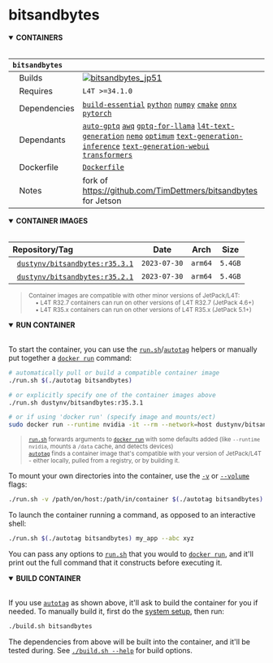 # bitsandbytes

<details open>
<summary><b>CONTAINERS</b></summary>
<br>

| **`bitsandbytes`** | |
| :-- | :-- |
| &nbsp;&nbsp;&nbsp;Builds | [![`bitsandbytes_jp51`](https://img.shields.io/github/actions/workflow/status/dusty-nv/jetson-containers/bitsandbytes_jp51.yml?label=bitsandbytes:jp51)](https://github.com/dusty-nv/jetson-containers/actions/workflows/bitsandbytes_jp51.yml) |
| &nbsp;&nbsp;&nbsp;Requires | `L4T >=34.1.0` |
| &nbsp;&nbsp;&nbsp;Dependencies | [`build-essential`](/packages/build-essential) [`python`](/packages/python) [`numpy`](/packages/numpy) [`cmake`](/packages/cmake/cmake_pip) [`onnx`](/packages/onnx) [`pytorch`](/packages/pytorch) |
| &nbsp;&nbsp;&nbsp;Dependants | [`auto-gptq`](/packages/llm/auto-gptq) [`awq`](/packages/llm/awq) [`gptq-for-llama`](/packages/llm/gptq-for-llama) [`l4t-text-generation`](/packages/l4t/l4t-text-generation) [`nemo`](/packages/nemo) [`optimum`](/packages/llm/optimum) [`text-generation-inference`](/packages/llm/text-generation-inference) [`text-generation-webui`](/packages/llm/text-generation-webui) [`transformers`](/packages/llm/transformers) |
| &nbsp;&nbsp;&nbsp;Dockerfile | [`Dockerfile`](Dockerfile) |
| &nbsp;&nbsp;&nbsp;Notes | fork of https://github.com/TimDettmers/bitsandbytes for Jetson |

</details>

<details open>
<summary><b>CONTAINER IMAGES</b></summary>
<br>

| Repository/Tag | Date | Arch | Size |
| :-- | :--: | :--: | :--: |
| &nbsp;&nbsp;[`dustynv/bitsandbytes:r35.3.1`](https://hub.docker.com/r/dustynv/bitsandbytes/tags) | `2023-07-30` | `arm64` | `5.4GB` |
| &nbsp;&nbsp;[`dustynv/bitsandbytes:r35.2.1`](https://hub.docker.com/r/dustynv/bitsandbytes/tags) | `2023-07-30` | `arm64` | `5.4GB` |

> <sub>Container images are compatible with other minor versions of JetPack/L4T:</sub><br>
> <sub>&nbsp;&nbsp;&nbsp;&nbsp;• L4T R32.7 containers can run on other versions of L4T R32.7 (JetPack 4.6+)</sub><br>
> <sub>&nbsp;&nbsp;&nbsp;&nbsp;• L4T R35.x containers can run on other versions of L4T R35.x (JetPack 5.1+)</sub><br>
</details>

<details open>
<summary><b>RUN CONTAINER</b></summary>
<br>

To start the container, you can use the [`run.sh`](/docs/run.md)/[`autotag`](/docs/run.md#autotag) helpers or manually put together a [`docker run`](https://docs.docker.com/engine/reference/commandline/run/) command:
```bash
# automatically pull or build a compatible container image
./run.sh $(./autotag bitsandbytes)

# or explicitly specify one of the container images above
./run.sh dustynv/bitsandbytes:r35.3.1

# or if using 'docker run' (specify image and mounts/ect)
sudo docker run --runtime nvidia -it --rm --network=host dustynv/bitsandbytes:r35.3.1
```
> <sup>[`run.sh`](/docs/run.md) forwards arguments to [`docker run`](https://docs.docker.com/engine/reference/commandline/run/) with some defaults added (like `--runtime nvidia`, mounts a `/data` cache, and detects devices)</sup><br>
> <sup>[`autotag`](/docs/run.md#autotag) finds a container image that's compatible with your version of JetPack/L4T - either locally, pulled from a registry, or by building it.</sup>

To mount your own directories into the container, use the [`-v`](https://docs.docker.com/engine/reference/commandline/run/#volume) or [`--volume`](https://docs.docker.com/engine/reference/commandline/run/#volume) flags:
```bash
./run.sh -v /path/on/host:/path/in/container $(./autotag bitsandbytes)
```
To launch the container running a command, as opposed to an interactive shell:
```bash
./run.sh $(./autotag bitsandbytes) my_app --abc xyz
```
You can pass any options to [`run.sh`](/docs/run.md) that you would to [`docker run`](https://docs.docker.com/engine/reference/commandline/run/), and it'll print out the full command that it constructs before executing it.
</details>
<details open>
<summary><b>BUILD CONTAINER</b></summary>
<br>

If you use [`autotag`](/docs/run.md#autotag) as shown above, it'll ask to build the container for you if needed.  To manually build it, first do the [system setup](/docs/setup.md), then run:
```bash
./build.sh bitsandbytes
```
The dependencies from above will be built into the container, and it'll be tested during.  See [`./build.sh --help`](/jetson_containers/build.py) for build options.
</details>
